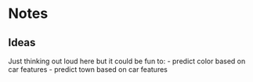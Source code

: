 # Notes

## Ideas

Just thinking out loud here but it could be fun to:
    - predict color based on car features
    - predict town based on car features